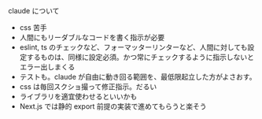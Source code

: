 claude について

- css 苦手
- 人間にもリーダブルなコードを書く指示が必要
- eslint, ts のチェックなど、フォーマッターリンターなど、人間に対しても設定するものは、同様に設定必須。かつ常にチェックするように指示しないとエラー出しまくる
- テストも。claude が自由に動き回る範囲を、最低限起立した方がよさおす。
- css は毎回スクショ撮って修正指示。だるい
- ライブラリを適宜使わせるといいかも
- Next.js では静的 export 前提の実装で進めてもらうと楽そう
